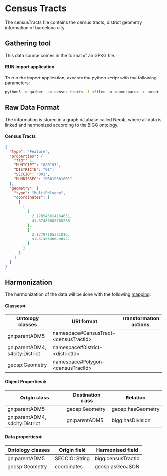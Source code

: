 # Census Tracts

The censusTracts file contains the census tracts, district geometry information of barcelona city.

## Gathering tool

This data source comes in the format of an GPKG file.

#### RUN import application

To run the import application, execute the python script with the following parameters:

```bash
python3 -m gather -so census_tracts -f <file> -n <namespace> -u <user_importing> -tz <file_timezone> -st <storage>
```

## Raw Data Format

The information is stored in a graph database called Neo4j, where all data is linked and harmonized according to the
BIGG ontology.

#### Census Tracts

````json
{
  "type": "Feature",
  "properties": {
    "fid": 1,
    "MUNICIPI": "080193",
    "DISTRICTE": "01",
    "SECCIO": "001",
    "MUNDISSEC": "08019301001"
  },
  "geometry": {
    "type": "MultiPolygon",
    "coordinates": [
      [
        [
          [
            2.178545014164631,
            41.37480008768268
          ],
          [
            2.17797105321016,
            41.37408466496421
          ]
        ]
      ]
    ]
  }
}
````

## Harmonization

The harmonization of the data will be done with the following [mapping](mapping.yaml):

#### Classes=>

| Ontology classes               | URI format                                  | Transformation actions |
|--------------------------------|---------------------------------------------|------------------------|
| gn:parentADM5                  | namespace#CensusTract-&lt;censusTractId&gt; |                        |
| gn:parentADM4, s4city:District | namespace#District-&lt;districtId&gt;       |                        |
| geosp:Geometry                 | namespace#Polygon-&lt;censusTractId&gt;     |                        |

#### Object Properties=>

| Origin class                   | Destination class | Relation          |
|--------------------------------|-------------------|-------------------|
| gn:parentADM5                  | geosp:Geometry    | geosp:hasGeometry |
| gn:parentADM4, s4city:District | gn:parentADM5     | bigg:hasDivision  |

#### Data properties=>

| Ontology classes | Origin field   | Harmonised field   |
|------------------|----------------|--------------------|
| gn:parentADM5    | SECCIO: String | bigg:censusTractId |
| geosp:Geometry   | coordinates    | geosp:asGeoJSON    |


